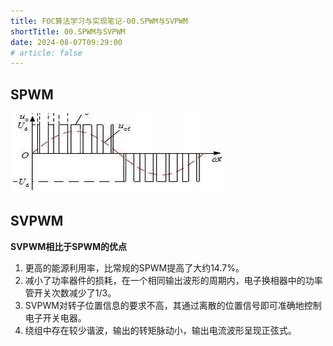 ```yaml
---
title: FOC算法学习与实现笔记-00.SPWM与SVPWM
shortTitle: 00.SPWM与SVPWM
date: 2024-08-07T09:29:00
# article: false
---
```


## SPWM

![Alt text](assets/images/image.png)


## SVPWM

**SVPWM相比于SPWM的优点**

1. 更高的能源利用率，比常规的SPWM提高了大约14.7%。
2. 减小了功率器件的损耗，在一个相同输出波形的周期内，电子换相器中的功率管开关次数减少了1/3。
3. SVPWM对转子位置信息的要求不高，其通过离散的位置信号即可准确地控制电子开关电器。
4. 绕组中存在较少谐波，输出的转矩脉动小，输出电流波形呈现正弦式。